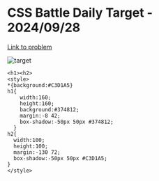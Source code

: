 # CSS Battle Daily Target - 2024/09/28

[Link to problem](https://cssbattle.dev/play/Bsiij7KmRNDmXVOrbsei)

![target](https://firebasestorage.googleapis.com/v0/b/cssbattleapp.appspot.com/o/user%2Fe6YbeBahWNPT7VpE2rE2p85byxa2%2Ftargets%2Ftarget_d4ITazi.png?alt=media)

```
<h1><h2>
<style>
*{background:#C3D1A5}
h1{
    width:160;
    height:160;
    background:#374812;
    margin:-8 42;
    box-shadow:-50px 50px #374812; 
  }
h2{
  width:100;
  height:100;
  margin:-130 72;
  box-shadow:-50px 50px #C3D1A5; 
}
</style>
```